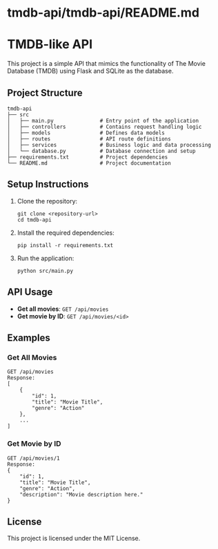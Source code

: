 # tmdb-api/tmdb-api/README.md

# TMDB-like API

This project is a simple API that mimics the functionality of The Movie Database (TMDB) using Flask and SQLite as the database.

## Project Structure

```
tmdb-api
├── src
│   ├── main.py               # Entry point of the application
│   ├── controllers           # Contains request handling logic
│   ├── models                # Defines data models
│   ├── routes                # API route definitions
│   ├── services              # Business logic and data processing
│   └── database.py           # Database connection and setup
├── requirements.txt          # Project dependencies
└── README.md                 # Project documentation
```

## Setup Instructions

1. Clone the repository:
   ```
   git clone <repository-url>
   cd tmdb-api
   ```

2. Install the required dependencies:
   ```
   pip install -r requirements.txt
   ```

3. Run the application:
   ```
   python src/main.py
   ```

## API Usage

- **Get all movies**: `GET /api/movies`
- **Get movie by ID**: `GET /api/movies/<id>`

## Examples

### Get All Movies

```
GET /api/movies
Response:
[
    {
        "id": 1,
        "title": "Movie Title",
        "genre": "Action"
    },
    ...
]
```

### Get Movie by ID

```
GET /api/movies/1
Response:
{
    "id": 1,
    "title": "Movie Title",
    "genre": "Action",
    "description": "Movie description here."
}
```

## License

This project is licensed under the MIT License.